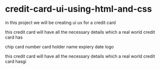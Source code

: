 # credit-card-ui-using-html-and-css
in this project we will be creating ui ux for a credit card

this credit card will have all the necessary details which a real world credit card has

chip
card number
card holder name
expiery date
logo 

this credit card will have all the necessary details which a real world credit card hasgi
